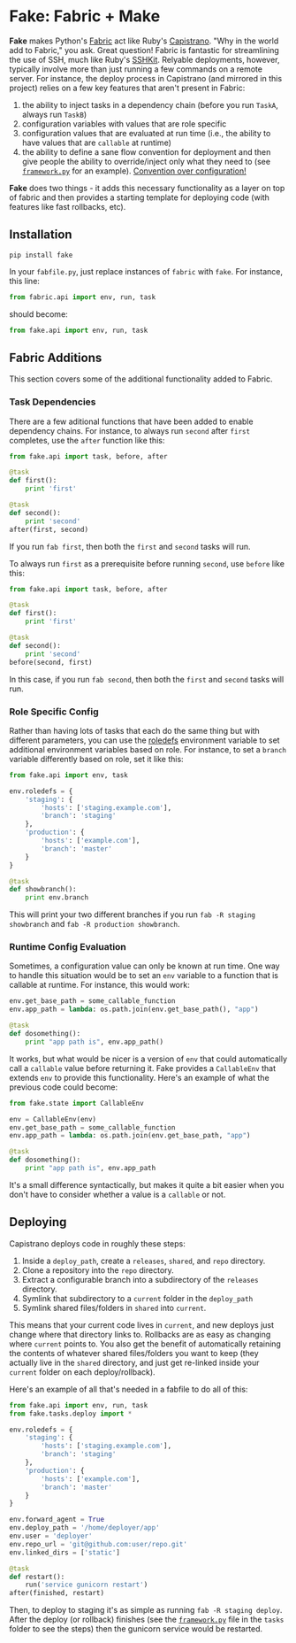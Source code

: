 # Fake: Fabric + Make
**Fake** makes Python's [Fabric](http://www.fabfile.org) act like Ruby's [Capistrano](http://capistranorb.com).  "Why in the world add to Fabric," you ask.  Great question!  Fabric is fantastic for streamlining the use of SSH, much like Ruby's [SSHKit](https://github.com/capistrano/sshkit).  Relyable deployments, however, typically involve more than just running a few commands on a remote server.  For instance, the deploy process in Capistrano (and mirrored in this project) relies on a few key features that aren't present in Fabric:

1. the ability to inject tasks in a dependency chain (before you run `TaskA`, always run `TaskB`)
1. configuration variables with values that are role specific
1. configuration values that are evaluated at run time (i.e., the ability to have values that are `callable` at runtime)
1. the ability to define a sane flow convention for deployment and then give people the ability to override/inject only what they need to (see [`framework.py`](fake/tasks/framework.py) for an example).  [Convention over configuration!](https://en.wikipedia.org/wiki/Convention_over_configuration)

**Fake** does two things - it adds this necessary functionality as a layer on top of fabric and then provides a starting template for deploying code (with features like fast rollbacks, etc).

## Installation

```
pip install fake
```

In your `fabfile.py`, just replace instances of `fabric` with `fake`.  For instance, this line:

```python
from fabric.api import env, run, task
```

should become:

```python
from fake.api import env, run, task
```

## Fabric Additions
This section covers some of the additional functionality added to Fabric.

### Task Dependencies
There are a few aditional functions that have been added to enable dependency chains.  For instance, to always run `second` after `first` completes, use the `after` function like this:

```python
from fake.api import task, before, after

@task
def first():
    print 'first'

@task
def second():
    print 'second'
after(first, second)
```

If you run `fab first`, then both the `first` and `second` tasks will run.

To always run `first` as a prerequisite before running `second`, use `before` like this:

```python
from fake.api import task, before, after

@task
def first():
    print 'first'

@task
def second():
    print 'second'
before(second, first)
```

In this case, if you run `fab second`, then both the `first` and `second` tasks will run.

### Role Specific Config
Rather than having lots of tasks that each do the same thing but with different parameters, you can use the [roledefs](http://docs.fabfile.org/en/latest/usage/env.html#roledefs) environment variable to set additional environment variables based on role.  For instance, to set a `branch` variable differently based on role, set it like this:

```python
from fake.api import env, task

env.roledefs = {
    'staging': {
        'hosts': ['staging.example.com'],
        'branch': 'staging'
    },
    'production': {
        'hosts': ['example.com'],
        'branch': 'master'
    }
}

@task
def showbranch():
    print env.branch
```

This will print your two different branches if you run `fab -R staging showbranch` and `fab -R production showbranch`.

### Runtime Config Evaluation
Sometimes, a configuration value can only be known at run time.  One way to handle this situation would be to set an `env` variable to a function that is callable at runtime.  For instance, this would work:

```python
env.get_base_path = some_callable_function
env.app_path = lambda: os.path.join(env.get_base_path(), "app")

@task
def dosomething():
    print "app path is", env.app_path()
```

It works, but what would be nicer is a version of `env` that could automatically call a `callable` value before returning it.  Fake provides a `CallableEnv` that extends `env` to provide this functionality.  Here's an example of what the previous code could become:

```python
from fake.state import CallableEnv

env = CallableEnv(env)
env.get_base_path = some_callable_function
env.app_path = lambda: os.path.join(env.get_base_path, "app")

@task
def dosomething():
    print "app path is", env.app_path
```

It's a small difference syntactically, but makes it quite a bit easier when you don't have to consider whether a value is a `callable` or not.

## Deploying
Capistrano deploys code in roughly these steps:

1. Inside a `deploy_path`, create a `releases`, `shared`, and `repo` directory.
1. Clone a repository into the `repo` directory.
1. Extract a configurable branch into a subdirectory of the `releases` directory.
1. Symlink that subdirectory to a `current` folder in the `deploy_path`
1. Symlink shared files/folders in `shared` into `current`.

This means that your current code lives in `current`, and new deploys just change where that directory links to.  Rollbacks are as easy as changing where `current` points to.  You also get the benefit of automatically retaining the contents of whatever shared files/folders you want to keep (they actually live in the `shared` directory, and just get re-linked inside your `current` folder on each deploy/rollback).

Here's an example of all that's needed in a fabfile to do all of this:

```python
from fake.api import env, run, task
from fake.tasks.deploy import *

env.roledefs = {
    'staging': {
        'hosts': ['staging.example.com'],
        'branch': 'staging'
    },
    'production': {
        'hosts': ['example.com'],
        'branch': 'master'
    }
}

env.forward_agent = True
env.deploy_path = '/home/deployer/app'
env.user = 'deployer'
env.repo_url = 'git@github.com:user/repo.git'
env.linked_dirs = ['static']

@task
def restart():
    run('service gunicorn restart')
after(finished, restart)
```

Then, to deploy to staging it's as simple as running `fab -R staging deploy`.  After the deploy (or rollback) finishes (see the [`framework.py`](fake/tasks/framework.py) file in the `tasks` folder to see the steps) then the gunicorn service would be restarted.
